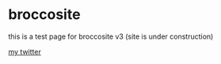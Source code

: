 # broccosite

this is a test page for broccosite v3 (site is under construction)

[my twitter](https://twitter.com/Broccoccoccoli)